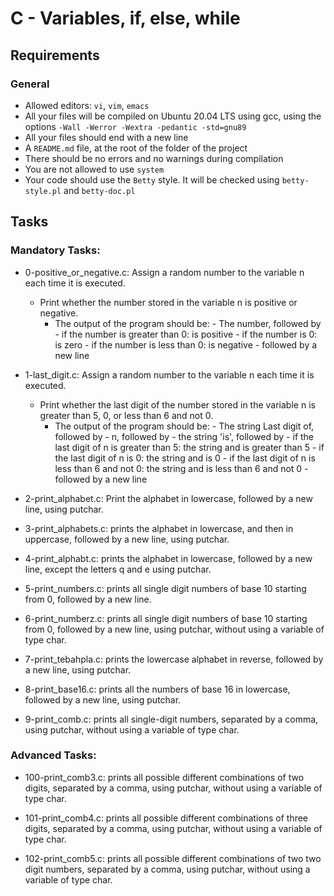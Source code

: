 # C - Variables, if, else, while
## Requirements
### General
- Allowed editors: `vi`, `vim`, `emacs`
- All your files will be compiled on Ubuntu 20.04 LTS using gcc, using the options `-Wall -Werror -Wextra -pedantic -std=gnu89`
- All your files should end with a new line
- A `README.md` file, at the root of the folder of the project
- There should be no errors and no warnings during compilation
- You are not allowed to use `system`
- Your code should use the `Betty` style. It will be checked using `betty-style.pl` and `betty-doc.pl`

## Tasks
### Mandatory Tasks:
- 0-positive_or_negative.c: Assign a random number to the variable n each time it is executed. 
   - Print whether the number stored in the variable n is positive or negative.
      - The output of the program should be:
                        - The number, followed by
                        - if the number is greater than 0: is positive
                        - if the number is 0: is zero
                        - if the number is less than 0: is negative 
                        - followed by a new line

- 1-last_digit.c: Assign a random number to the variable n each time it is executed. 
    - Print whether the last digit of the number stored in the variable n is greater than 5, 0, or less than 6 and not 0.
       - The output of the program should be:
                               - The string Last digit of, followed by
                               - n, followed by
                               - the string 'is', followed by
                               - if the last digit of n is greater than 5: the string and is greater than 5
                               - if the last digit of n is 0: the string and is 0
                               - if the last digit of n is less than 6 and not 0: the string and is less than 6 and not 0
                               - followed by a new line
             
- 2-print_alphabet.c:  Print the alphabet in lowercase, followed by a new line, using putchar.

- 3-print_alphabets.c: prints the alphabet in lowercase, and then in uppercase, followed by a new line, using putchar.

- 4-print_alphabt.c: prints the alphabet in lowercase, followed by a new line, except the letters q and e using putchar.

- 5-print_numbers.c: prints all single digit numbers of base 10 starting from 0, followed by a new line.

- 6-print_numberz.c: prints all single digit numbers of base 10 starting from 0, followed by a new line, using putchar, without using a variable of type char.

- 7-print_tebahpla.c: prints the lowercase alphabet in reverse, followed by a new line, using putchar.

- 8-print_base16.c: prints all the numbers of base 16 in lowercase, followed by a new line, using putchar.

- 9-print_comb.c: prints all single-digit numbers, separated by a comma, using putchar, without using a variable of type char.
 
### Advanced Tasks:
- 100-print_comb3.c: prints all possible different combinations of two digits, separated by a comma, using putchar, without using a variable of type char.

- 101-print_comb4.c: prints all possible different combinations of three digits, separated by a comma, using putchar, without using a variable of type char. 

- 102-print_comb5.c: prints all possible different combinations of two two digit numbers, separated by a comma, using putchar, without using a variable of type char.
